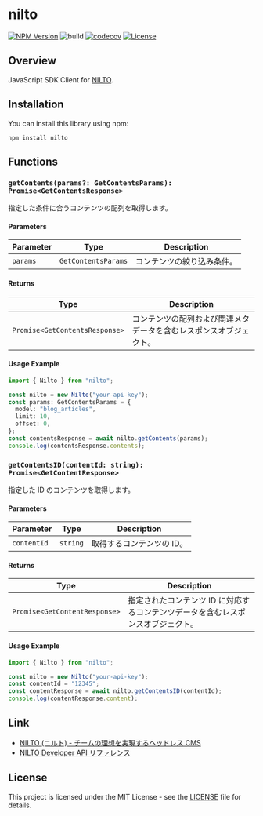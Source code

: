 # nilto

[![NPM Version](https://img.shields.io/npm/v/nilto?logo=npm)](https://www.npmjs.com/package/nilto)
![build](https://github.com/ryohidaka/nilto-js/workflows/Build/badge.svg)
[![codecov](https://codecov.io/gh/ryohidaka/nilto-js/graph/badge.svg?token=RHP9TB2F51)](https://codecov.io/gh/ryohidaka/nilto-js)
[![License](https://img.shields.io/badge/license-MIT-blue.svg)](https://opensource.org/licenses/MIT)

## Overview

JavaScript SDK Client for [NILTO](https://www.nilto.com/ja).

## Installation

You can install this library using npm:

```shell
npm install nilto
```

## Functions

### `getContents(params?: GetContentsParams): Promise<GetContentsResponse>`

指定した条件に合うコンテンツの配列を取得します。

#### Parameters

| Parameter | Type                | Description                |
| --------- | ------------------- | -------------------------- |
| `params`  | `GetContentsParams` | コンテンツの絞り込み条件。 |

#### Returns

| Type                           | Description                                                        |
| ------------------------------ | ------------------------------------------------------------------ |
| `Promise<GetContentsResponse>` | コンテンツの配列および関連メタデータを含むレスポンスオブジェクト。 |

#### Usage Example

```ts
import { Nilto } from "nilto";

const nilto = new Nilto("your-api-key");
const params: GetContentsParams = {
  model: "blog_articles",
  limit: 10,
  offset: 0,
};
const contentsResponse = await nilto.getContents(params);
console.log(contentsResponse.contents);
```

### `getContentsID(contentId: string): Promise<GetContentResponse>`

指定した ID のコンテンツを取得します。

#### Parameters

| Parameter   | Type     | Description               |
| ----------- | -------- | ------------------------- |
| `contentId` | `string` | 取得するコンテンツの ID。 |

#### Returns

| Type                          | Description                                                                      |
| ----------------------------- | -------------------------------------------------------------------------------- |
| `Promise<GetContentResponse>` | 指定されたコンテンツ ID に対応するコンテンツデータを含むレスポンスオブジェクト。 |

#### Usage Example

```ts
import { Nilto } from "nilto";

const nilto = new Nilto("your-api-key");
const contentId = "12345";
const contentResponse = await nilto.getContentsID(contentId);
console.log(contentResponse.content);
```

## Link

- [NILTO (ニルト) - チームの理想を実現するヘッドレス CMS](https://www.nilto.com/ja)
- [NILTO Developer API リファレンス](https://www.nilto.com/api)

## License

This project is licensed under the MIT License - see the [LICENSE](LICENSE) file for details.
